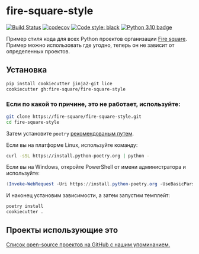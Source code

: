 # fire-square-style

[![Build Status](https://github.com/fire-square/fire-square-style/actions/workflows/test.yml/badge.svg?branch=master)](https://github.com/fire-square/fire-square-style/actions?query=workflow%3Atest)
[![codecov](https://codecov.io/gh/fire-square/fire-square-style/branch/master/graph/badge.svg)](https://codecov.io/gh/fire-square/fire-square-style)
[![Code style: black](https://img.shields.io/badge/code%20style-black-000000.svg)](https://github.com/psf/black)
[![Python 3.10 badge](https://img.shields.io/badge/python-3.10-blue)](https://www.python.org/downloads/)

Пример стиля кода для всех Python проектов организации [Fire square](https://github.com/fire-square).
Пример можно использовать где угодно, теперь он не зависит от определенных проектов.

## Установка

```bash
pip install cookiecutter jinja2-git lice
cookiecutter gh:fire-square/fire-square-style
```

### Если по какой то причине, это не работает, используйте:

```bash
git clone https://fire-square/fire-square-style.git
cd fire-square-style
```

Затем установите `poetry` [рекомендованым путем](https://python-poetry.org/docs/master/#installation).

Если вы на платформе Linux, используйте команду:

```bash
curl -sSL https://install.python-poetry.org | python -
```

Если вы на Windows, откройте PowerShell от имени администратора и используйте:

```powershell
(Invoke-WebRequest -Uri https://install.python-poetry.org -UseBasicParsing).Content | python -
```

И наконец установим зависимости, а затем запустим темплейт:

```bash
poetry install
cookiecutter .
```

## Проекты использующие это

[Список open-source проектов на GitHub с нашим упоминанием.](https://github.com/search?q=fire-square-style&type=Code)
